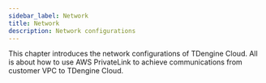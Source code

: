 ```yaml
---
sidebar_label: Network
title: Network
description: Network configurations
---
```


This chapter introduces the network configurations of TDengine Cloud. All is about how to use AWS PrivateLink to achieve communications from customer VPC to TDengine Cloud.
